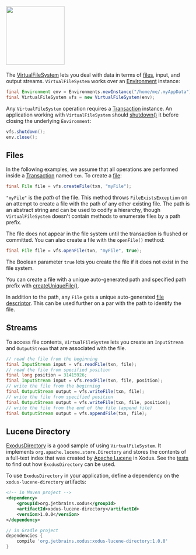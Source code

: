 # <img src="https://raw.githubusercontent.com/wiki/jetbrains/xodus/xodus.png" width=160>

The [VirtualFileSystem](https://github.com/JetBrains/xodus/blob/master/vfs/src/main/java/jetbrains/exodus/vfs/VirtualFileSystem.java) lets you deal with data in terms of [files](https://github.com/JetBrains/xodus/blob/master/vfs/src/main/java/jetbrains/exodus/vfs/File.java), input, and output streams. `VirtualFileSystem` works over an [Environment](https://github.com/JetBrains/xodus/blob/master/openAPI/src/main/java/jetbrains/exodus/env/Environment.java) instance:
```java
final Environment env = Environments.newInstance("/home/me/.myAppData");
final VirtualFileSystem vfs = new VirtualFileSystem(env);
```

Any `VirtualFileSystem` operation requires a [Transaction](https://github.com/JetBrains/xodus/blob/master/openAPI/src/main/java/jetbrains/exodus/env/Transaction.java) instance. An application working with `VirtualFileSystem` should [shutdown()](https://github.com/JetBrains/xodus/blob/master/vfs/src/main/java/jetbrains/exodus/vfs/VirtualFileSystem.java#L591) it before closing the underlying `Environment`:
```java
vfs.shutdown();
env.close();
```

## Files

In the following examples, we assume that all operations are performed inside a [Transaction](https://github.com/JetBrains/xodus/blob/master/openAPI/src/main/java/jetbrains/exodus/env/Transaction.java) named `txn`. To create a [file](https://github.com/JetBrains/xodus/blob/master/vfs/src/main/java/jetbrains/exodus/vfs/File.java):
```java
final File file = vfs.createFile(txn, "myFile");
```
`"myFile"` is the _path_ of the file. This method throws `FileExistsException` on an attempt to create a file with the path of any other existing file. The path is an abstract string and can be used to codify a hierarchy, though `VirtualFileSystem` doesn't contain methods to enumerate files by a path prefix. 

The file does not appear in the file system until the transaction is flushed or committed. You can also create a file with the `openFile()` method:
```java
final File file = vfs.openFile(txn, "myFile", true);
```
The Boolean parameter `true` lets you create the file if it does not exist in the file system.

You can create a file with a unique auto-generated path and specified path prefix with [createUniqueFile()](https://github.com/JetBrains/xodus/blob/master/vfs/src/main/java/jetbrains/exodus/vfs/VirtualFileSystem.java#L245).

In addition to the path, any `File` gets a unique auto-generated [file descriptor](https://github.com/JetBrains/xodus/blob/master/vfs/src/main/java/jetbrains/exodus/vfs/File.java#L84). This can be used further on a par with the path to identify the file.

## Streams

To access file contents, `VirtualFileSystem` lets you create an `InputStream` and `OutputStream` that are associated with the file.
```java
// read the file from the beginning
final InputStream input = vfs.readFile(txn, file);
// read the file from specified position
final long position = 31415926;
final InputStream input = vfs.readFile(txn, file, position);
// write the file from the beginning
final OutputStream output = vfs.writeFile(txn, file);
// write the file from specified position
final OutputStream output = vfs.writeFile(txn, file, position);
// write the file from the end of the file (append file)
final OutputStream output = vfs.appendFile(txn, file);
```

## Lucene Directory

[ExodusDirectory](https://github.com/JetBrains/xodus/blob/master/lucene-directory/src/main/java/jetbrains/exodus/lucene/ExodusDirectory.java) is a good sample of using `VirtualFileSystem`. It implements `org.apache.lucene.store.Directory` and stores the contents of a full-text index that was created by [Apache Lucene](http://lucene.apache.org) in Xodus. See the [tests](https://github.com/JetBrains/xodus/tree/master/lucene-directory/src/test/java/jetbrains/exodus/lucene) to find out how `ExodusDirectory` can be used.

To use `ExodusDirectory` in your application, define a dependency on the `xodus-lucene-directory` artifacts:
```xml
<!-- in Maven project -->
<dependency>
    <groupId>org.jetbrains.xodus</groupId>
    <artifactId>xodus-lucene-directory</artifactId>
    <version>1.0.0</version>
</dependency>
```
```groovy
// in Gradle project
dependencies {
    compile 'org.jetbrains.xodus:xodus-lucene-directory:1.0.0'
}
```